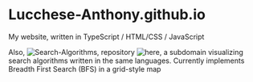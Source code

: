 # Lucchese-Anthony.github.io

My website, written in TypeScript / HTML/CSS / JavaScript

Also, ![Search-Algorithms](https://lucchese-anthony.github.io/Search-Algorithms), repository ![here](https://github.com/Lucchese-Anthony/Lucchese-Anthony.github.io/tree/main/Search-Algorithms), a subdomain visualizing search algorithms written in the same languages. Currently implements Breadth First Search (BFS) in a grid-style map 
